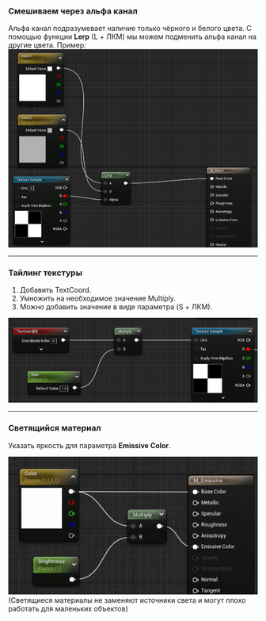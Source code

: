 ### Смешиваем через альфа канал

Альфа канал подразумевает наличие только чёрного и белого цвета.
С помощью функции **Lerp** (L + ЛКМ) мы можем подменить альфа канал на другие цвета.
Пример:
![](Files/Images/Pasted%20image%2020221208122233.png)

---
### Тайлинг текстуры

1. Добавить TextCoord.
2. Умножить на необходимое значение Multiply.
3. Можно добавить значение в виде параметра (S + ЛКМ).

![](Files/Images/Pasted%20image%2020221208123300.png)

---
### Светящийся материал

Указать яркость для параметра **Emissive Color**.

![](Files/Images/Pasted%20image%2020221210223600.png)
(Светящиеся материалы не заменяют источники света и могут плохо работать для маленьких объектов)